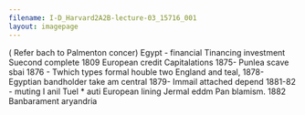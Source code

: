 ```yaml
---
filename: I-D_Harvard2A2B-lecture-03_15716_001
layout: imagepage
---
```


( Refer bach to Palmenton concer)
Egypt - financial
Tinancing investment
Suecond complete 1809
European credit
Capitalations
1875- Punlea scave sbai
1876 - Twhich types formal houble two England and teal,
1878- Egyptian bandholder take am central
1879- Immail attached depend
1881-82 - muting I anil Tuel * auti European lining
Jermal eddm Pan blamism.
1882 Banbarament aryandria

